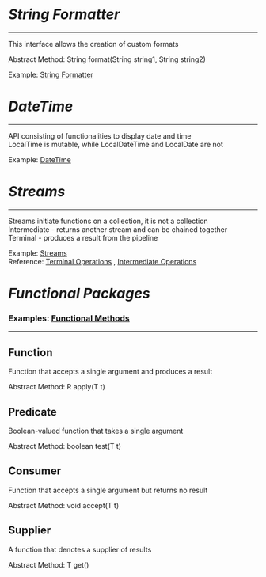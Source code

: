 # *String Formatter*

----------------------
This interface allows the creation of custom formats

Abstract Method: String format(String string1, String string2)

Example: [String Formatter](StringFormatter.java)

# *DateTime*

______________________________
API consisting of functionalities to display date and time  
LocalTime is mutable, while LocalDateTime and LocalDate are not

Example: [DateTime](DateTime.java)

# *Streams*

______________________________
Streams initiate functions on a collection, it is not a collection  
Intermediate - returns another stream and can be chained together  
Terminal - produces a result from the pipeline

Example: [Streams](Streams.java)  
Reference: [Terminal Operations](https://www.codejava.net/java-core/collections/java-8-stream-terminal-operations-examples)
, [Intermediate Operations](https://www.javacodegeeks.com/2020/04/java-8-stream-intermediate-operations-methods-examples.html)

# *Functional Packages*

### Examples: [Functional Methods](Functions.java)

______________________________

Function
----------------------
Function that accepts a single argument and produces a result

Abstract Method: R apply(T t)

Predicate
----------------------
Boolean-valued function that takes a single argument

Abstract Method: boolean test(T t)

Consumer
----------------------
Function that accepts a single argument but returns no result

Abstract Method: void accept(T t)

Supplier
----------------------
A function that denotes a supplier of results

Abstract Method: T get()  